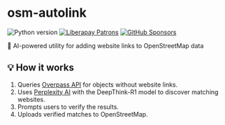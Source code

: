 # osm-autolink

![Python version](https://shields.monicz.dev/badge/python-v3.13-blue)
[![Liberapay Patrons](https://shields.monicz.dev/liberapay/patrons/Zaczero?logo=liberapay)](https://liberapay.com/Zaczero/)
[![GitHub Sponsors](https://shields.monicz.dev/github/sponsors/Zaczero?logo=github&label=Sponsors&color=%23db61a2)](https://github.com/sponsors/Zaczero)

🔗 AI-powered utility for adding website links to OpenStreetMap data

## 💡 How it works

1. Queries [Overpass API](https://wiki.openstreetmap.org/wiki/Overpass_API) for objects without website links.
2. Uses [Perplexity AI](https://www.perplexity.ai) with the DeepThink-R1 model to discover matching websites.
3. Prompts users to verify the results.
4. Uploads verified matches to OpenStreetMap.
